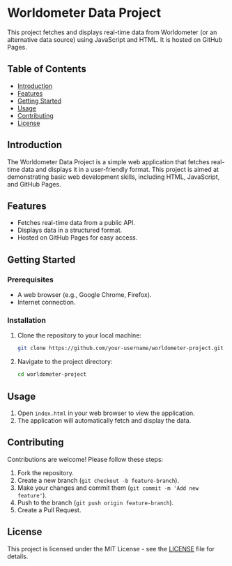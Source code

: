 # Worldometer Data Project

This project fetches and displays real-time data from Worldometer (or an alternative data source) using JavaScript and HTML. It is hosted on GitHub Pages.

## Table of Contents

- [Introduction](#introduction)
- [Features](#features)
- [Getting Started](#getting-started)
- [Usage](#usage)
- [Contributing](#contributing)
- [License](#license)

## Introduction

The Worldometer Data Project is a simple web application that fetches real-time data and displays it in a user-friendly format. This project is aimed at demonstrating basic web development skills, including HTML, JavaScript, and GitHub Pages.

## Features

- Fetches real-time data from a public API.
- Displays data in a structured format.
- Hosted on GitHub Pages for easy access.

## Getting Started

### Prerequisites

- A web browser (e.g., Google Chrome, Firefox).
- Internet connection.

### Installation

1. Clone the repository to your local machine:
    ```bash
    git clone https://github.com/your-username/worldometer-project.git
    ```
2. Navigate to the project directory:
    ```bash
    cd worldometer-project
    ```

## Usage

1. Open `index.html` in your web browser to view the application.
2. The application will automatically fetch and display the data.

## Contributing

Contributions are welcome! Please follow these steps:

1. Fork the repository.
2. Create a new branch (`git checkout -b feature-branch`).
3. Make your changes and commit them (`git commit -m 'Add new feature'`).
4. Push to the branch (`git push origin feature-branch`).
5. Create a Pull Request.

## License

This project is licensed under the MIT License - see the [LICENSE](LICENSE) file for details.

